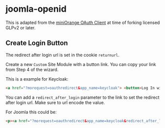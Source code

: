 # joomla-openid

This is adapted from the [miniOrange OAuth Client](https://extensions.joomla.org/extension/access-a-security/miniorange-oauth-client/) at time of forking licensed GLPv2 or later.

## Create Login Button

The redirect after login url is set in the cookie `returnurl`.

Create a new `Custom` Site Module with a button link. You can copy your link from Step 4 of the wizard.

This is a example for Keycloak:

```html
<a href="?morequest=oauthredirect&app_name=keycloak"> <button>Log In with SSO</button> </a>
```

You can add a `redirect_after_login` parameter to the link to set the redirect after login url. Make sure to url encode the value.

For Joomla this could be:

```html
<p><a href="?morequest=oauthredirect&app_name=keycloak&redirect_after_login=https://example.com/index.php/news-intern/aktuelles"> <button>Login Mitgliederbereich mit SSO</button> </a></p>
```
